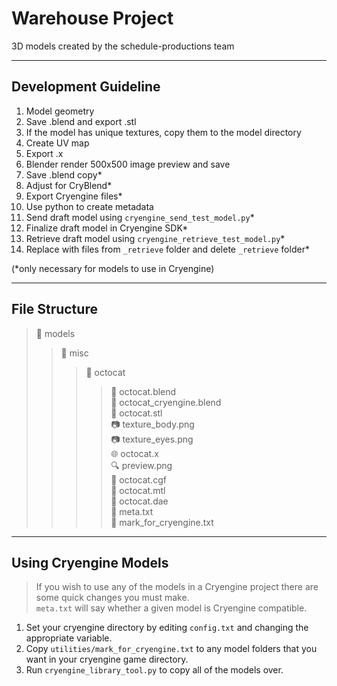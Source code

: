 Warehouse Project
==================

3D models created by the schedule-productions team

----------------------
Development Guideline
-----------------------

1.	Model geometry
2.	Save .blend and export .stl
3.	If the model has unique textures, copy them to the model directory
4.	Create UV map
5.	Export .x
6.	Blender render 500x500 image preview and save
7.	Save .blend copy*
8.	Adjust for CryBlend*
9.	Export Cryengine files*
10.	Use python to create metadata
11.	Send draft model using `cryengine_send_test_model.py`*
12.	Finalize draft model in Cryengine SDK*
13.	Retrieve draft model using `cryengine_retrieve_test_model.py`*
14.	Replace with files from `_retrieve` folder and delete `_retrieve` folder*

(*only necessary for models to use in Cryengine)

-----------------
File Structure
-----------------
> :open_file_folder: 	models
> > :open_file_folder: 		misc
> > > :open_file_folder: 		octocat  
> > > > :gift: 				          octocat.blend  
> > > > :gift:				          octocat_cryengine.blend  
> > > > :triangular_ruler:		  octocat.stl  
> > > > :camera: 			          texture_body.png  
> > > > :camera: 			          texture_eyes.png  
> > > > :globe_with_meridians: 	octocat.x  
> > > > :mag:		 		            preview.png  
> > > > :page_facing_up:		    octocat.cgf  
> > > > :page_facing_up:		    octocat.mtl  
> > > > :page_facing_up:		    octocat.dae  
> > > > :memo:				          meta.txt  
> > > > :large_orange_diamond:  mark_for_cryengine.txt

-----------------------
Using Cryengine Models
-----------------------

> If you wish to use any of the models in a Cryengine project there are some quick changes you must make.  
> `meta.txt` will say whether a given model is Cryengine compatible.

1. Set your cryengine directory by editing `config.txt` and changing the appropriate variable.  
2. Copy `utilities/mark_for_cryengine.txt` to any model folders that you want in your cryengine game directory.  
3. Run `cryengine_library_tool.py` to copy all of the models over.


